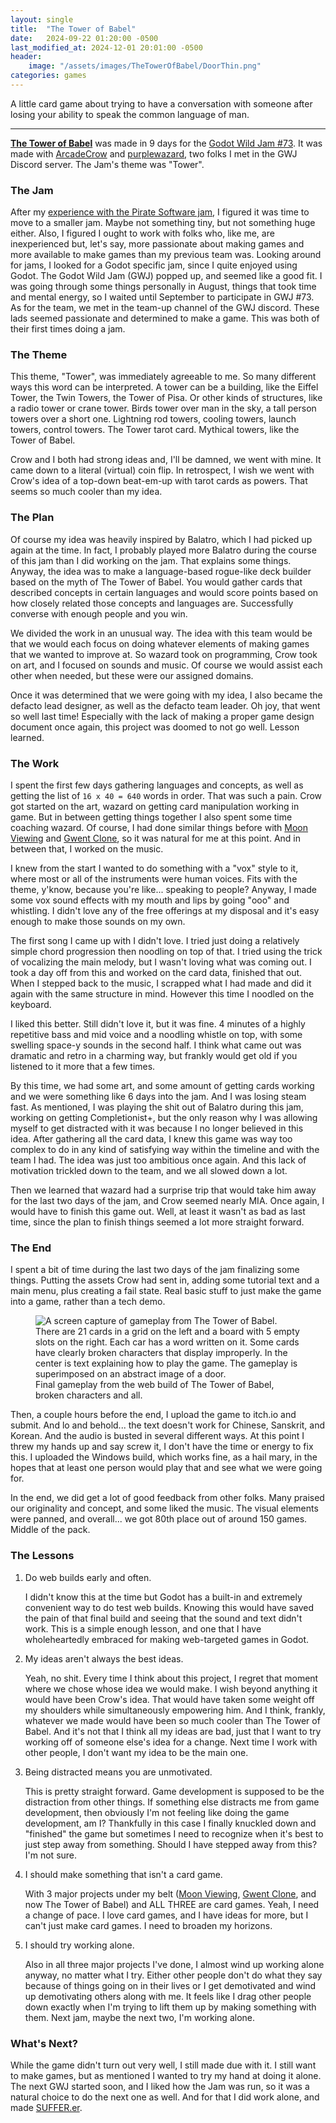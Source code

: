 ```yaml
---
layout: single
title:  "The Tower of Babel"
date:   2024-09-22 01:20:00 -0500
last_modified_at: 2024-12-01 20:01:00 -0500
header:
    image: "/assets/images/TheTowerOfBabel/DoorThin.png"
categories: games
---
```


A little card game about trying to have a conversation with someone after losing your ability to speak the common language of man.

---

[**The Tower of Babel**](https://advance2112.itch.io/the-tower-of-babel) was made in 9 days for the [Godot Wild Jam #73](https://itch.io/jam/godot-wild-jam-73). It was made with [ArcadeCrow](https://arcadecrow.itch.io/) and [purplewazard](https://purplewazard.itch.io/), two folks I met in the GWJ Discord server. The Jam's theme was "Tower".

### The Jam
After my [experience with the Pirate Software jam](https://advance2112.github.io/blog/games/2024/07/31/Moon-Viewing.html), I figured it was time to move to a smaller jam. Maybe not something tiny, but not something huge either. Also, I figured I ought to work with folks who, like me, are inexperienced but, let's say, more passionate about making games and more available to make games than my previous team was. Looking around for jams, I looked for a Godot specific jam, since I quite enjoyed using Godot. The Godot Wild Jam (GWJ) popped up, and seemed like a good fit. I was going through some things personally in August, things that took time and mental energy, so I waited until September to participate in GWJ #73. As for the team, we met in the team-up channel of the GWJ discord. These lads seemed passionate and determined to make a game. This was both of their first times doing a jam.

### The Theme
This theme, "Tower", was immediately agreeable to me. So many different ways this word can be interpreted. A tower can be a building, like the Eiffel Tower, the Twin Towers, the Tower of Pisa. Or other kinds of structures, like a radio tower or crane tower. Birds tower over man in the sky, a tall person towers over a short one. Lightning rod towers, cooling towers, launch towers, control towers. The Tower tarot card. Mythical towers, like the Tower of Babel.

Crow and I both had strong ideas and, I'll be damned, we went with mine. It came down to a literal (virtual) coin flip. In retrospect, I wish we went with Crow's idea of a top-down beat-em-up with tarot cards as powers. That seems so much cooler than my idea.

### The Plan

Of course my idea was heavily inspired by Balatro, which I had picked up again at the time. In fact, I probably played more Balatro during the course of this jam than I did working on the jam. That explains some things. Anyway, the idea was to make a language-based rogue-like deck builder based on the myth of The Tower of Babel. You would gather cards that described concepts in certain languages and would score points based on how closely related those concepts and languages are. Successfully converse with enough people and you win.

We divided the work in an unusual way. The idea with this team would be that we would each focus on doing whatever elements of making games that we wanted to improve at. So wazard took on programming, Crow took on art, and I focused on sounds and music. Of course we would assist each other when needed, but these were our assigned domains.

Once it was determined that we were going with my idea, I also became the defacto lead designer, as well as the defacto team leader. Oh joy, that went so well last time! Especially with the lack of making a proper game design document once again, this project was doomed to not go well. Lesson learned.

### The Work

I spent the first few days gathering languages and concepts, as well as getting the list of `16 x 40 = 640` words in order. That was such a pain. Crow got started on the art, wazard on getting card manipulation working in game. But in between getting things together I also spent some time coaching wazard. Of course, I had done similar things before with [Moon Viewing](https://advance2112.github.io/blog/games/2024/07/31/Moon-Viewing.html) and [Gwent Clone](), so it was natural for me at this point. And in between that, I worked on the music. 

I knew from the start I wanted to do something with a "vox" style to it, where most or all of the instruments were human voices. Fits with the theme, y'know, because you're like... speaking to people? Anyway, I made some vox sound effects with my mouth and lips by going "ooo" and whistling. I didn't love any of the free offerings at my disposal and it's easy enough to make those sounds on my own.

The first song I came up with I didn't love. I tried just doing a relatively simple chord progression then noodling on top of that. I tried using the trick of vocalizing the main melody, but I wasn't loving what was coming out. I took a day off from this and worked on the card data, finished that out. When I stepped back to the music, I scrapped what I had made and did it again with the same structure in mind. However this time I noodled on the keyboard.

I liked this better. Still didn't love it, but it was fine. 4 minutes of a highly repetitive bass and mid voice and a noodling whistle on top, with some swelling space-y sounds in the second half. I think what came out was dramatic and retro in a charming way, but frankly would get old if you listened to it more that a few times.

By this time, we had some art, and some amount of getting cards working and we were something like 6 days into the jam. And I was losing steam fast. As mentioned, I was playing the shit out of Balatro during this jam, working on getting Completionist+, but the only reason why I was allowing myself to get distracted with it was because I no longer believed in this idea. After gathering all the card data, I knew this game was way too complex to do in any kind of satisfying way within the timeline and with the team I had. The idea was just too ambitious once again. And this lack of motivation trickled down to the team, and we all slowed down a lot.

Then we learned that wazard had a surprise trip that would take him away for the last two days of the jam, and Crow seemed nearly MIA. Once again, I would have to finish this game out. Well, at least it wasn't as bad as last time, since the plan to finish things seemed a lot more straight forward.

### The End

I spent a bit of time during the last two days of the jam finalizing some things. Putting the assets Crow had sent in, adding some tutorial text and a main menu, plus creating a fail state. Real basic stuff to just make the game into a game, rather than a tech demo.

<figure>
<img src="{{ '/assets/images/TheTowerOfBabel/Gameplay1.png' | relative_url }}" alt="A screen capture of gameplay from The Tower of Babel. There are 21 cards in a grid on the left and a board with 5 empty slots on the right. Each car has a word written on it. Some cards have clearly broken characters that display improperly. In the center is text explaining how to play the game. The gameplay is superimposed on an abstract image of a door.">
<figcaption>Final gameplay from the web build of The Tower of Babel, broken characters and all.</figcaption>
</figure>

Then, a couple hours before the end, I upload the game to itch.io and submit. And lo and behold... the text doesn't work for Chinese, Sanskrit, and Korean. And the audio is busted in several different ways. At this point I threw my hands up and say screw it, I don't have the time or energy to fix this. I uploaded the Windows build, which works fine, as a hail mary, in the hopes that at least one person would play that and see what we were going for.

In the end, we did get a lot of good feedback from other folks. Many praised our originality and concept, and some liked the music. The visual elements were panned, and overall... we got 80th place out of around 150 games. Middle of the pack.

### The Lessons
1. Do web builds early and often.
   
   I didn't know this at the time but Godot has a built-in and extremely convenient way to do test web builds. Knowing this would have saved the pain of that final build and seeing that the sound and text didn't work. This is a simple enough lesson, and one that I have wholeheartedly embraced for making web-targeted games in Godot.

1. My ideas aren't always the best ideas.

   Yeah, no shit. Every time I think about this project, I regret that moment where we chose whose idea we would make. I wish beyond anything it would have been Crow's idea. That would have taken some weight off my shoulders while simultaneously empowering him. And I think, frankly, whatever we made would have been so much cooler than The Tower of Babel. And it's not that I think all my ideas are bad, just that I want to try working off of someone else's idea for a change. Next time I work with other people, I don't want my idea to be the main one.


2. Being distracted means you are unmotivated.
   
   This is pretty straight forward. Game development is supposed to be the distraction from other things. If something else distracts me from game development, then obviously I'm not feeling like doing the game development, am I? Thankfully in this case I finally knuckled down and "finished" the game but sometimes I need to recognize when it's best to just step away from something. Should I have stepped away from this? I'm not sure.

3. I should make something that isn't a card game.
   
   With 3 major projects under my belt ([Moon Viewing](https://advance2112.github.io/blog/games/2024/07/31/Moon-Viewing.html), [Gwent Clone](), and now The Tower of Babel) and ALL THREE are card games. Yeah, I need a change of pace. I love card games, and I have ideas for more, but I can't just make card games. I need to broaden my horizons.

4. I should try working alone.

   Also in all three major projects I've done, I almost wind up working alone  anyway, no matter what I try. Either other people don't do what they say because of things going on in their lives or I get demotivated and wind up demotivating others along with me. It feels like I drag other people down exactly when I'm trying to lift them up by making something with them. Next jam, maybe the next two, I'm working alone.

### What's Next?

While the game didn't turn out very well, I still made due with it. I still want to make games, but as mentioned I wanted to try my hand at doing it alone. The next GWJ started soon, and I liked how the Jam was run, so it was a natural choice to do the next one as well. And for that I did work alone, and made [SUFFER.er](https://advance2112.github.io/blog/games/2024/10/20/SUFFER-er.html).